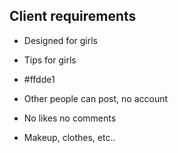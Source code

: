 ## Client requirements

- Designed for girls
- Tips for girls
- #ffdde1

- Other people can post, no account
- No likes no comments
- Makeup, clothes, etc..
